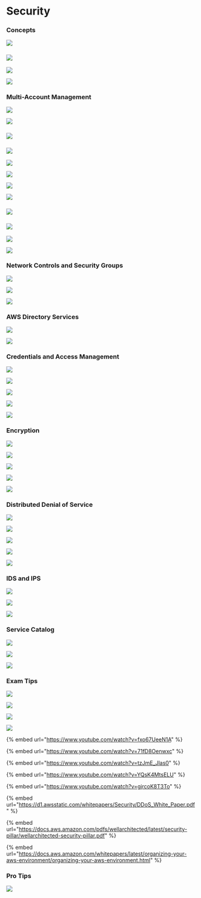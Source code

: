 # Security

### Concepts

![](<../../../.gitbook/assets/Screen Shot 2022-11-21 at 10.52.04 am.png>)

### ![](<../../../.gitbook/assets/Screen Shot 2022-11-21 at 10.52.18 am.png>)

![](<../../../.gitbook/assets/Screen Shot 2022-11-21 at 10.53.41 am.png>)

![](<../../../.gitbook/assets/Screen Shot 2022-11-21 at 10.56.45 am.png>)

###

### Multi-Account Management&#x20;

![](<../../../.gitbook/assets/Screen Shot 2022-11-21 at 12.03.08 pm.png>)

![](<../../../.gitbook/assets/Screen Shot 2022-11-21 at 12.03.20 pm.png>)

### ![](<../../../.gitbook/assets/Screen Shot 2022-11-21 at 12.05.54 pm.png>)

### ![](<../../../.gitbook/assets/Screen Shot 2022-11-21 at 12.06.26 pm.png>)

![](<../../../.gitbook/assets/Screen Shot 2022-11-21 at 12.06.55 pm.png>)

![](<../../../.gitbook/assets/Screen Shot 2022-11-21 at 12.07.27 pm.png>)

![](<../../../.gitbook/assets/Screen Shot 2022-11-21 at 12.08.10 pm.png>)

![](<../../../.gitbook/assets/Screen Shot 2022-11-21 at 12.08.20 pm.png>)

### ![](<../../../.gitbook/assets/Screen Shot 2022-11-21 at 12.09.39 pm.png>)

### ![](<../../../.gitbook/assets/Screen Shot 2022-11-21 at 12.12.05 pm.png>)

![](<../../../.gitbook/assets/Screen Shot 2022-11-21 at 12.12.25 pm.png>)

![](<../../../.gitbook/assets/Screen Shot 2022-11-21 at 12.12.39 pm.png>)



### Network Controls and Security Groups

![](<../../../.gitbook/assets/Screen Shot 2022-11-21 at 12.14.52 pm.png>)

![](<../../../.gitbook/assets/Screen Shot 2022-11-21 at 12.15.25 pm.png>)

![](<../../../.gitbook/assets/Screen Shot 2022-11-21 at 12.16.03 pm.png>)



### AWS Directory Services&#x20;

![](<../../../.gitbook/assets/Screen Shot 2022-11-21 at 10.33.12 am.png>)

![](<../../../.gitbook/assets/Screen Shot 2022-11-21 at 10.33.53 am.png>)



### Credentials and Access Management&#x20;

![](<../../../.gitbook/assets/Screen Shot 2022-11-21 at 10.35.01 am.png>)

![](<../../../.gitbook/assets/Screen Shot 2022-11-21 at 10.36.10 am.png>)

![](<../../../.gitbook/assets/Screen Shot 2022-11-21 at 10.36.52 am.png>)

![](<../../../.gitbook/assets/Screen Shot 2022-11-21 at 10.37.07 am.png>)

![](<../../../.gitbook/assets/Screen Shot 2022-11-21 at 10.38.10 am.png>)



### Encryption

![](<../../../.gitbook/assets/Screen Shot 2022-11-21 at 10.40.55 am.png>)

![](<../../../.gitbook/assets/Screen Shot 2022-11-21 at 10.41.32 am.png>)

![](<../../../.gitbook/assets/Screen Shot 2022-11-21 at 10.42.28 am.png>)

![](<../../../.gitbook/assets/Screen Shot 2022-11-21 at 10.43.51 am.png>)

![](<../../../.gitbook/assets/Screen Shot 2022-11-21 at 10.44.39 am.png>)



### Distributed Denial of Service&#x20;

![](<../../../.gitbook/assets/Screen Shot 2022-11-21 at 6.29.55 pm.png>)

![](<../../../.gitbook/assets/Screen Shot 2022-11-21 at 6.30.54 pm.png>)

![](<../../../.gitbook/assets/Screen Shot 2022-11-21 at 6.31.42 pm.png>)

![](<../../../.gitbook/assets/Screen Shot 2022-11-21 at 6.32.25 pm.png>)

![](<../../../.gitbook/assets/Screen Shot 2022-11-21 at 6.33.42 pm.png>)





### IDS and IPS&#x20;

![](<../../../.gitbook/assets/Screen Shot 2022-11-21 at 6.34.31 pm.png>)

![](<../../../.gitbook/assets/Screen Shot 2022-11-21 at 6.35.54 pm.png>)

![](<../../../.gitbook/assets/Screen Shot 2022-11-21 at 6.37.30 pm.png>)



### Service Catalog&#x20;

![](<../../../.gitbook/assets/Screen Shot 2022-11-21 at 6.40.57 pm.png>)

![](<../../../.gitbook/assets/Screen Shot 2022-11-21 at 6.42.03 pm.png>)

![](<../../../.gitbook/assets/Screen Shot 2022-11-21 at 6.43.05 pm.png>)



### Exam Tips

![](<../../../.gitbook/assets/Screen Shot 2022-11-22 at 9.59.56 am.png>)

![](<../../../.gitbook/assets/Screen Shot 2022-11-22 at 10.00.31 am.png>)

![](<../../../.gitbook/assets/Screen Shot 2022-11-22 at 10.01.09 am.png>)

![](<../../../.gitbook/assets/Screen Shot 2022-11-22 at 10.01.39 am.png>)

{% embed url="https://www.youtube.com/watch?v=fxo67UeeN1A" %}

{% embed url="https://www.youtube.com/watch?v=71fD8Oenwxc" %}

{% embed url="https://www.youtube.com/watch?v=tzJmE_Jlas0" %}

{% embed url="https://www.youtube.com/watch?v=YQsK4MtsELU" %}

{% embed url="https://www.youtube.com/watch?v=gjrcoK8T3To" %}

{% embed url="https://d1.awsstatic.com/whitepapers/Security/DDoS_White_Paper.pdf" %}

{% embed url="https://docs.aws.amazon.com/pdfs/wellarchitected/latest/security-pillar/wellarchitected-security-pillar.pdf" %}

{% embed url="https://docs.aws.amazon.com/whitepapers/latest/organizing-your-aws-environment/organizing-your-aws-environment.html" %}

### Pro Tips

![](<../../../.gitbook/assets/Screen Shot 2022-11-22 at 10.45.14 am.png>)









